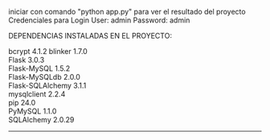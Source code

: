 iniciar con comando "python app.py" para ver el resultado del proyecto 
Credenciales para Login
User: admin
Password: admin

DEPENDENCIAS INSTALADAS EN EL PROYECTO:

bcrypt            4.1.2 
blinker           1.7.0            
Flask             3.0.3       
Flask-MySQL       1.5.2       
Flask-MySQLdb     2.0.0       
Flask-SQLAlchemy  3.1.1             
mysqlclient       2.2.4       
pip               24.0        
PyMySQL           1.1.0       
SQLAlchemy        2.0.29

----------------------------------------------------------------